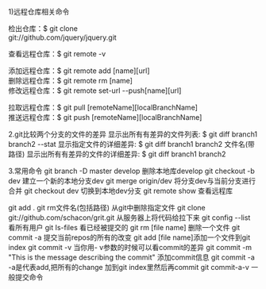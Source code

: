 1)远程仓库相关命令  

检出仓库：$ git clone  
git://github.com/jquery/jquery.git  
  
查看远程仓库：$ git remote -v  

添加远程仓库：$ git remote add [name][url]  
删除远程仓库：$ git remote rm [name]  
修改远程仓库：$ git remote set-url --push[name][url] 

拉取远程仓库：$ git pull [remoteName][localBranchName]  
推送远程仓库：$ git push [remoteName][localBranchName]  

2.git比较两个分支的文件的差异
显示出所有有差异的文件列表: $ git diff branch1 branch2 --stat
显示指定文件的详细差异:   $ git diff branch1 branch2 文件名(带路径)
显示出所有有差异的文件的详细差异:  $ git diff branch1 branch2 

3.常用命令
git branch -D master develop  删除本地库develop
git checkout -b dev  建立一个新的本地分支dev
git merge origin/dev 将分支dev与当前分支进行合并
git checkout dev 切换到本地dev分支
git remote show 查看远程库

git add .
git rm文件名(包括路径) 从git中删除指定文件
git clone git://github.com/schacon/grit.git  从服务器上将代码给拉下来
git config --list  看所有用户
git Is-files  看已经被提交的
git rm [file name]  删除一个文件
git commit -a 提交当前repos的所有的改变
git add [file name]添加一个文件到git index 
git commit -v  当你用- v参数的时候可以看commit的差异
git commit -m "This is the message
describing the commit"  添加commit信息
git commit -a -a是代表add,把所有的change
加到git index里然后再commit
git commit-a-v 一般提交命令



